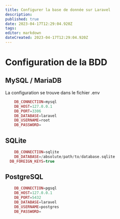 ```yaml
---
title: Configurer la base de donnée sur Laravel
description: 
published: true
date: 2023-04-17T12:29:04.920Z
tags: 
editor: markdown
dateCreated: 2023-04-17T12:29:04.920Z
---
```


# Configuration de la BDD
## MySQL / MariaDB
La configuration se trouve dans le fichier .env

```php
	DB_CONNECTION=mysql
	DB_HOST=127.0.0.1
	DB_PORT=3306
	DB_DATABASE=laravel
	DB_USERNAME=root
	DB_PASSWORD=
```

## SQLite

```php
	DB_CONNECTION=sqlite
	DB_DATABASE=/absolute/path/to/database.sqlite
  DB_FOREIGN_KEYS=true
```

## PostgreSQL
```php
	DB_CONNECTION=pgsql
	DB_HOST=127.0.0.1
	DB_PORT=5432
	DB_DATABASE=laravel
	DB_USERNAME=postgres
	DB_PASSWORD=
```
